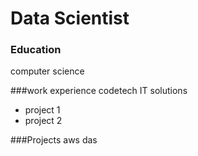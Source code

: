# Data Scientist

### Education
computer science

###work experience
codetech IT solutions
- project 1
- project 2

 ###Projects
 aws
 das
